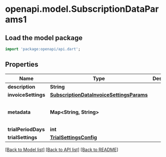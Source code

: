 # openapi.model.SubscriptionDataParams1

## Load the model package
```dart
import 'package:openapi/api.dart';
```

## Properties
Name | Type | Description | Notes
------------ | ------------- | ------------- | -------------
**description** | **String** |  | [optional] 
**invoiceSettings** | [**SubscriptionDataInvoiceSettingsParams**](SubscriptionDataInvoiceSettingsParams.md) |  | [optional] 
**metadata** | **Map<String, String>** |  | [optional] [default to const {}]
**trialPeriodDays** | **int** |  | [optional] 
**trialSettings** | [**TrialSettingsConfig**](TrialSettingsConfig.md) |  | [optional] 

[[Back to Model list]](../README.md#documentation-for-models) [[Back to API list]](../README.md#documentation-for-api-endpoints) [[Back to README]](../README.md)


